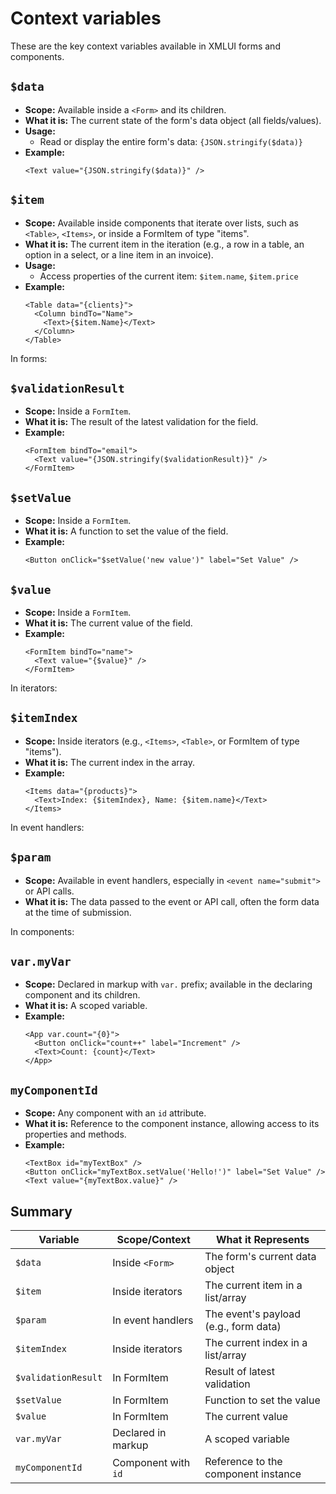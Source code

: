 # Context variables

These are the key context variables available in XMLUI forms and components.

## `$data`

- **Scope:** Available inside a `<Form>` and its children.
- **What it is:** The current state of the form's data object (all fields/values).
- **Usage:**
  - Read or display the entire form's data: `{JSON.stringify($data)}`
- **Example:**
  ```xmlui
  <Text value="{JSON.stringify($data)}" />
  ```


## `$item`

- **Scope:** Available inside components that iterate over lists, such as `<Table>`, `<Items>`, or inside a FormItem of type "items".
- **What it is:** The current item in the iteration (e.g., a row in a table, an option in a select, or a line item in an invoice).
- **Usage:**
  - Access properties of the current item: `$item.name`, `$item.price`
- **Example:**
  ```xmlui
  <Table data="{clients}">
    <Column bindTo="Name">
      <Text>{$item.Name}</Text>
    </Column>
  </Table>
  ```

In forms:

## `$validationResult`
- **Scope:** Inside a `FormItem`.
- **What it is:** The result of the latest validation for the field.
- **Example:**
  ```xmlui
  <FormItem bindTo="email">
    <Text value="{JSON.stringify($validationResult)}" />
  </FormItem>
  ```

## `$setValue`
- **Scope:** Inside a `FormItem`.
- **What it is:** A function to set the value of the field.
- **Example:**
  ```xmlui
  <Button onClick="$setValue('new value')" label="Set Value" />
  ```

## `$value`
- **Scope:** Inside a `FormItem`.
- **What it is:** The current value of the field.
- **Example:**
  ```xmlui
  <FormItem bindTo="name">
    <Text value="{$value}" />
  </FormItem>
  ```

In iterators:

## `$itemIndex`
- **Scope:** Inside iterators (e.g., `<Items>`, `<Table>`, or FormItem of type "items").
- **What it is:** The current index in the array.
- **Example:**
  ```xmlui
  <Items data="{products}">
    <Text>Index: {$itemIndex}, Name: {$item.name}</Text>
  </Items>
  ```

In event handlers:

## `$param`

- **Scope:** Available in event handlers, especially in `<event name="submit">` or API calls.
- **What it is:** The data passed to the event or API call, often the form data at the time of submission.

In components:

## `var.myVar`
- **Scope:** Declared in markup with `var.` prefix; available in the declaring component and its children.
- **What it is:** A scoped variable.
- **Example:**
  ```xmlui
  <App var.count="{0}">
    <Button onClick="count++" label="Increment" />
    <Text>Count: {count}</Text>
  </App>
  ```

## `myComponentId`
- **Scope:** Any component with an `id` attribute.
- **What it is:** Reference to the component instance, allowing access to its properties and methods.
- **Example:**
  ```xmlui
  <TextBox id="myTextBox" />
  <Button onClick="myTextBox.setValue('Hello!')" label="Set Value" />
  <Text value="{myTextBox.value}" />
  ```


## Summary

| Variable         | Scope/Context                | What it Represents                        |
|------------------|------------------------------|-------------------------------------------|
| `$data`          | Inside `<Form>`              | The form's current data object            |
| `$item`          | Inside iterators             | The current item in a list/array          |
| `$param`           | In event handlers            | The event's payload (e.g., form data)     |
| `$itemIndex`     | Inside iterators             | The current index in a list/array         |
| `$validationResult` | In FormItem               | Result of latest validation               |
| `$setValue`      | In FormItem                  | Function to set the value                 |
| `$value`         | In FormItem                  | The current value                         |
| `var.myVar`      | Declared in markup           | A scoped variable                         |
| `myComponentId`  | Component with `id`          | Reference to the component instance       |

